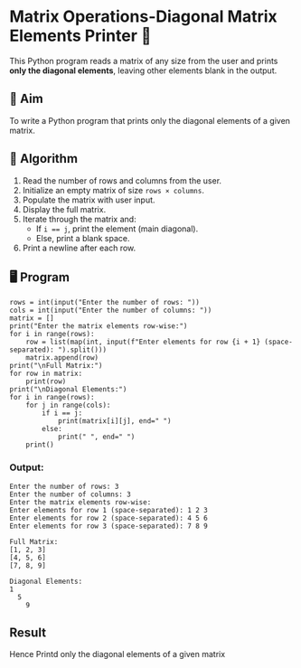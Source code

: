 # Matrix Operations-Diagonal Matrix Elements Printer 🧮

This Python program reads a matrix of any size from the user and prints **only the diagonal elements**, leaving other elements blank in the output.

## 📌 Aim

To write a Python program that prints only the diagonal elements of a given matrix.

## 🧠 Algorithm

1. Read the number of rows and columns from the user.
2. Initialize an empty matrix of size `rows × columns`.
3. Populate the matrix with user input.
4. Display the full matrix.
5. Iterate through the matrix and:
   - If `i == j`, print the element (main diagonal).
   - Else, print a blank space.
6. Print a newline after each row.

## 🖥️ Program
```
rows = int(input("Enter the number of rows: "))
cols = int(input("Enter the number of columns: "))
matrix = []
print("Enter the matrix elements row-wise:")
for i in range(rows):
    row = list(map(int, input(f"Enter elements for row {i + 1} (space-separated): ").split()))
    matrix.append(row)
print("\nFull Matrix:")
for row in matrix:
    print(row)
print("\nDiagonal Elements:")
for i in range(rows):
    for j in range(cols):
        if i == j:
            print(matrix[i][j], end=" ")
        else:
            print(" ", end=" ")
    print()
```

### Output:
```
Enter the number of rows: 3
Enter the number of columns: 3
Enter the matrix elements row-wise:
Enter elements for row 1 (space-separated): 1 2 3
Enter elements for row 2 (space-separated): 4 5 6
Enter elements for row 3 (space-separated): 7 8 9

Full Matrix:
[1, 2, 3]
[4, 5, 6]
[7, 8, 9]

Diagonal Elements:
1    
  5  
    9
```
## Result
Hence Printd only the diagonal elements of a given matrix
